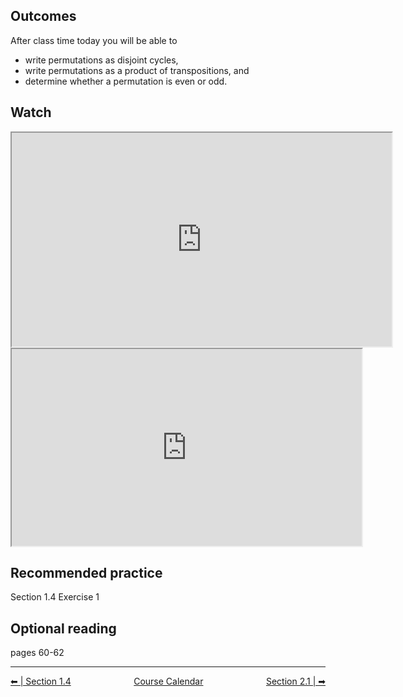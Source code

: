 ## Outcomes
After class time today you will be able to

* write permutations as disjoint cycles,
* write permutations as a product of transpositions, and
* determine whether a permutation is even or odd.
## Watch

<iframe class="lti-embed" style="width: 608px; height: 342px;" title="m425-Multiplying Cycles (11:09)" src="https://uweau.instructure.com/courses/641689/external_tools/retrieve?display=borderless&amp;url=https%3A%2F%2F2370711-5.kaf.kaltura.com%2Fbrowseandembed%2Findex%2Fmedia%2Fentryid%2F1_cb1r6j5f%2FshowDescription%2Ffalse%2FshowTitle%2Ffalse%2FshowTags%2Ffalse%2FshowDuration%2Ffalse%2FshowOwner%2Ffalse%2FshowUploadDate%2Ffalse%2FplayerSize%2F608x342%2FplayerSkin%2F42909941%2F" width="608" height="342" allowfullscreen="allowfullscreen" webkitallowfullscreen="webkitallowfullscreen" mozallowfullscreen="mozallowfullscreen" allow="geolocation *; microphone *; camera *; midi *; encrypted-media *; autoplay *; clipboard-write *; display-capture *"></iframe>

<iframe title="embedded content" src="https://www.youtube.com/embed/Z3l5WpX0ko0" width="560" height="315" allowfullscreen="allowfullscreen" allow="accelerometer; autoplay; clipboard-write; encrypted-media; gyroscope; picture-in-picture"></iframe>

## Recommended practice
Section 1.4 Exercise 1

## Optional reading
pages 60-62

 
<hr class="dashed double-spacing">

<div class = "justify" style="display:flex;justify-content:space-between;">
    <div sytle="align:left">
        <a class="btn info" href="page:📓 Section 1.4 Part 1">⬅ | Section 1.4</a>
    </div>
    <div style="align:center">
        <a class="btn danger" href="page:📅 Full Course Schedule - Subject to Change">Course Calendar</a>
    </div>
    <div style="align:right">
        <a class="btn info" href="page:📓 Section 2.1">Section 2.1 | ➡</a>
    </div>
</div>